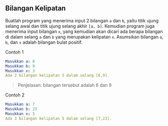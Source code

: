 ## Bilangan Kelipatan

Buatlah program yang menerima input 2 bilangan `a` dan `b`, yaitu titik ujung selang awal dan titik ujung selang akhir `[a, b]`. Kemudian program juga menerima input bilangan `x`, yang kemudian akan dicari ada berapa bilangan di dalam selang `a` dan `b` yang merupakan kelipatan `x`. Asumsikan bilangan `a`, `b`, dan `x` adalah bilangan bulat positif.

Contoh 1
```yaml
Masukkan a: 6
Masukkan b: 9
Masukkan x: 3
Ada 2 bilangan kelipatan 3 dalam selang [6,9].
```
> Penjelasan: bilangan tersebut adalah 6 dan 9

Contoh 2
```yaml
Masukkan a: 7
Masukkan b: 23
Masukkan x: 5
Ada 3 bilangan kelipatan 5 dalam selang [7,23].
```